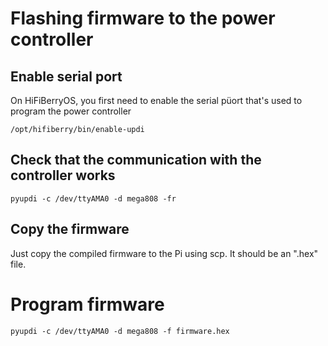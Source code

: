 # Flashing firmware to the power controller

## Enable serial port

On HiFiBerryOS, you first need to enable the serial püort that's used to program the power controller

```
/opt/hifiberry/bin/enable-updi
```

## Check that the communication with the controller works

```
pyupdi -c /dev/ttyAMA0 -d mega808 -fr
```

## Copy the firmware

Just copy the compiled firmware to the Pi using scp. It should be an ".hex" file.

# Program firmware

```
pyupdi -c /dev/ttyAMA0 -d mega808 -f firmware.hex
```
